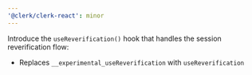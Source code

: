 ```yaml
---
'@clerk/clerk-react': minor
---
```


Introduce the `useReverification()` hook that handles the session reverification flow:
- Replaces `__experimental_useReverification` with `useReverification`
